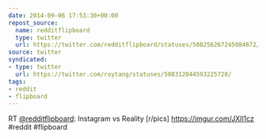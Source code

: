 ```yaml
---
date: 2014-09-06 17:53:30+00:00
repost_source:
  name: redditflipboard
  type: twitter
  url: https://twitter.com/redditflipboard/statuses/508256267245084672/
source: twitter
syndicated:
- type: twitter
  url: https://twitter.com/roytang/statuses/508312044593225728/
tags:
- reddit
- flipboard
---
```


RT [@redditflipboard](https://twitter.com/redditflipboard/): Instagram vs Reality [r/pics] https://imgur.com/JXIl1cz #reddit #flipboard